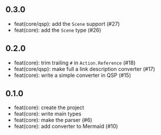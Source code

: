 ## 0.3.0
* feat(core/qsp): add the `Scene` support (#27)
* feat(core): add the `Scene` type (#26)

## 0.2.0
* feat(core): trim trailing `#` in `Action.Reference` (#18)
* feat(core/qsp): make full a link description converter (#17)
* feat(core): write a simple converter in QSP (#15)

## 0.1.0
* feat(core): create the project
* feat(core): write main types
* feat(core): make the parser (#6)
* feat(core): add converter to Mermaid (#10)

